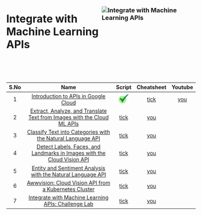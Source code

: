 [youtube]: /assets/yt.png
[cross]: /assets/cross.jpg
[tick]: /assets/tick.jpg

### <img src="https://cdn.qwiklabs.com/mrdhdN9pQPOP0nCqnLCAVHgDkhjblLdsuLHXtmU3Hc4%3D" alt="Integrate with Machine Learning APIs" title="Integrate with Machine Learning APIs" align="right" height="180" width="250"/>

# Integrate with Machine Learning APIs

<br>
<br>
<br>


| S.No | Name | Script | Cheatsheet | Youtube |
| :--: | :---: | :------: | :--------: | :------: |
| 1 | [Introduction to APIs in Google Cloud](https://www.cloudskillsboost.google/focuses/3473?parent=catalog) | [![tick][tick]]() | [tick]() | [you]() |
| 2 | [Extract, Analyze, and Translate Text from Images with the Cloud ML APIs](https://www.cloudskillsboost.google/focuses/1836?parent=catalog) | [tick]() | [you]() |
| 3 | [Classify Text into Categories with the Natural Language API](https://www.cloudskillsboost.google/focuses/1749?parent=catalog) | [tick]() | [you]() |
| 4 | [Detect Labels, Faces, and Landmarks in Images with the Cloud Vision API](https://www.cloudskillsboost.google/focuses/1841?parent=catalog) | [tick]() | [you]() |
| 5 | [Entity and Sentiment Analysis with the Natural Language API](https://www.cloudskillsboost.google/focuses/1843?parent=catalog) | [tick]() | [you]() |
| 6 | [Awwvision: Cloud Vision API from a Kubernetes Cluster](https://www.cloudskillsboost.google/focuses/1241?parent=catalog) | [tick]() | [you]() |
| 7 | [Integrate with Machine Learning APIs: Challenge Lab](https://www.cloudskillsboost.google/focuses/12704?parent=catalog) | [tick]() | [you]() |
